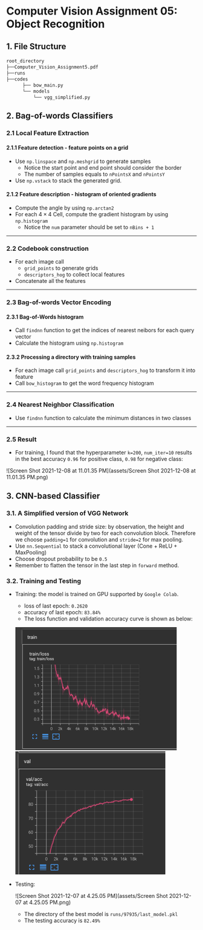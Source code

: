 # Computer Vision Assignment 05: Object Recognition

## 1. File Structure

```
root_directory
├──Computer_Vision_Assignment5.pdf
├──runs
├──codes
      ├── bow_main.py                                
      └── models                
          └── vgg_simplified.py 
```

## 2. Bag-of-words Classifiers

### 2.1 Local Feature Extraction

#### 2.1.1 Feature detection - feature points on a grid

* Use `np.linspace` and `np.meshgrid` to generate samples
  * Notice the start point and end point should consider the border
  * The number of samples equals to `nPointsX` and `nPointsY`
* Use `np.vstack` to stack the generated grid.

#### 2.1.2 Feature description - histogram of oriented gradients

* Compute the angle by using `np.arctan2`
* For each $4 \times 4$ Cell, compute the gradient histogram by using `np.histogram` 
  * Notice the `num` parameter should be set to `nBins + 1`

----------------

### 2.2 Codebook construction

* For each image call
  * `grid_points` to generate grids
  * `descriptors_hog` to collect local features
* Concatenate all the features

------------------

### 2.3 Bag-of-words Vector Encoding

#### **2.3.1 Bag-of-Words histogram**

* Call `findnn` function to get the indices of nearest neibors for each query vector
* Calculate the histogram using `np.histogram`

#### 2.3.2 Processing a directory with training samples

* For each image call `grid_points` and `descriptors_hog` to transform it into feature
* Call `bow_histogram` to get the word frequency histogram

----------------

### 2.4 Nearest Neighbor Classification

* Use `findnn` function to calculate the minimum distances in two classes

---------------------

### 2.5 Result

* For training, I found that the hyperparameter `k=200`, `num_iter=10` results in the best accuracy `0.96` for positive class, `0.98` for negative class:

![Screen Shot 2021-12-08 at 11.01.35 PM](assets/Screen Shot 2021-12-08 at 11.01.35 PM.png)

## 3. CNN-based Classifier

### 3.1. A Simplified version of VGG Network

* Convolution padding and stride size: by observation, the height and weight of the tensor divide by two for each convolution block. Therefore we choose `padding=1` for convolution and `stride=2` for max pooling. 
* Use `nn.Sequential` to stack a convolutional layer (Cone + ReLU + MaxPooling)
* Choose dropout probability to be `0.5`
* Remember to flatten the tensor in the last step in `forward` method. 

### 3.2. Training and Testing

* Training: the model is trained on GPU supported by `Google Colab`. 

  * loss of last epoch: `0.2620  `
  * accuracy of last epoch: `83.84%`
  * The loss function and validation accuracy curve is shown as below:

  <img src="assets/Screen Shot 2021-12-07 at 4.02.08 PM.png" alt="Screen Shot 2021-12-07 at 4.02.08 PM" style="zoom:44%;" /><img src="assets/Screen Shot 2021-12-07 at 4.02.16 PM.png" alt="Screen Shot 2021-12-07 at 4.02.16 PM" style="zoom:47%;" />

* Testing: 

  ![Screen Shot 2021-12-07 at 4.25.05 PM](assets/Screen Shot 2021-12-07 at 4.25.05 PM.png)

  * The directory of the best model is `runs/97935/last_model.pkl` 
  * The testing accuracy is `82.49%`



